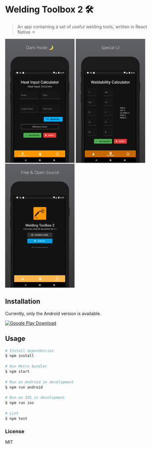 # Welding Toolbox 2 🛠️

> An app containing a set of useful welding tools, written in React Native ⚛️

<img src="media/screenshot_1.png" height="400">
<img src="media/screenshot_2.png" height="400">
<img src="media/screenshot_3.png" height="400">

## Installation

Currently, only the Android version is available.

[![Google Play Download][google-play-badge]][google-play-download]

## Usage

```bash
# Install dependencies
$ npm install

# Run Metro bundler
$ npm start

# Run on Android in development
$ npm run android

# Run on IOS in development
$ npm run ios

# Lint
$ npm test
```

### License

MIT

[google-play-badge]: https://play.google.com/intl/en_us/badges/images/badge_new.png
[google-play-download]: https://play.google.com/store/apps/details?id=me.kepinski.weldingtoolbox2
